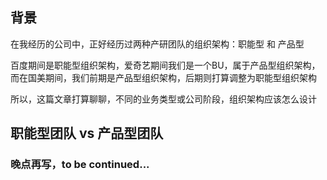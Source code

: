 ## **背景**

在我经历的公司中，正好经历过两种产研团队的组织架构：职能型 和 产品型

百度期间是职能型组织架构，爱奇艺期间我们是一个BU，属于产品型组织架构，而在国美期间，我们前期是产品型组织架构，后期则打算调整为职能型组织架构

所以，这篇文章打算聊聊，不同的业务类型或公司阶段，组织架构应该怎么设计

## **职能型团队  vs 产品型团队**

### 晚点再写，to be continued...